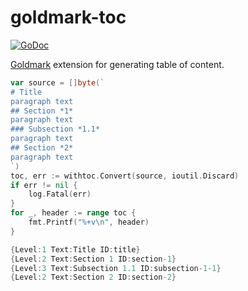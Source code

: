 # goldmark-toc

[![GoDoc](https://godoc.org/github.com/mdigger/goldmark-toc?status.svg)](https://godoc.org/github.com/mdigger/goldmark-toc)

[Goldmark](https://github.com/yuin/goldmark) extension for generating table of content.

```go
var source = []byte(`
# Title
paragraph text
## Section *1*
paragraph text
### Subsection *1.1*
paragraph text
## Section *2*
paragraph text
`)
toc, err := withtoc.Convert(source, ioutil.Discard)
if err != nil {
	log.Fatal(err)
}
for _, header := range toc {
	fmt.Printf("%+v\n", header)
}
```

```go
{Level:1 Text:Title ID:title}
{Level:2 Text:Section 1 ID:section-1}
{Level:3 Text:Subsection 1.1 ID:subsection-1-1}
{Level:2 Text:Section 2 ID:section-2}
```

